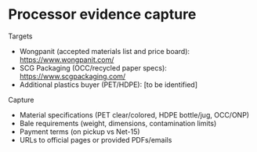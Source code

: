# Processor evidence capture

Targets
- Wongpanit (accepted materials list and price board): https://www.wongpanit.com/
- SCG Packaging (OCC/recycled paper specs): https://www.scgpackaging.com/
- Additional plastics buyer (PET/HDPE): [to be identified]

Capture
- Material specifications (PET clear/colored, HDPE bottle/jug, OCC/ONP)
- Bale requirements (weight, dimensions, contamination limits)
- Payment terms (on pickup vs Net-15)
- URLs to official pages or provided PDFs/emails

